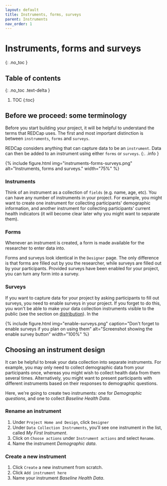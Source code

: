 ```yaml
---
layout: default
title: Instruments, forms, surveys
parent: Instruments
nav_order: 1
---
```


# Instruments, forms and surveys
{: .no_toc }

## Table of contents
{: .no_toc .text-delta }

1. TOC
{:toc}

## Before we proceed: some terminology

Before you start building your project, it will be helpful to understand the terms that REDCap uses. The first and most important distinction is between `instruments`, `forms` and `surveys`.

REDCap considers anything that can capture data to be an `instrument`. Data can then be added to an instrument using either `forms` or `surveys`.
{:. .info }

{% include figure.html img="instruments-forms-surveys.png" alt="Instruments, forms and surveys." width="75%" %}

### Instruments

Think of an instrument as a collection of `fields` (e.g. name, age, etc). You can have any number of instruments in your project. For example, you might want to create one instrument for collecting participants' demographic information, and another instrument for collecting participants' current health indicators (it will become clear later why you might want to separate them).

### Forms

Whenever an instrument is created, a form is made available for the researcher to enter data into. 

Forms and surveys look identical in the `Designer` page. The only difference is that forms are filled out by you the researcher, while surveys are filled out by your participants. Provided surveys have been enabled for your project, you can turn any form into a survey. 

### Surveys

If you want to capture data for your project by asking participants to fill out surveys, you need to enable surveys in your project. If you forget to do this, you won't be able to make your data collection instruments visible to the public (see the section on [distribution](09-distribution.md)). In the 

{% include figure.html img="enable-surveys.png" caption="Don't forget to enable surveys if you plan on using them" alt="Screenshot showing the enable survey button" width="100%" %}

## Choosing an instrument design

It can be helpful to break your data collection into separate instruments. For example, you may only need to collect demographic data from your participants once, whereas you might wish to collect health data from them several times. Alternatively, you might want to present participants with different instruments based on their responses to demographic questions.

Here, we're going to create two instruments: one for *Demographic questions*, and one to collect *Baseline Health Data*.

### Rename an instrument

1. Under `Project Home and Design`, click `Designer`
2. Under `Data Collection Instruments`, you'll see one instrument in the list, called *My First Instrument*.
3. Click on `Choose actions` under `Instrument actions` and select `Rename`.
4. Name the instrument *Demographic data*.

### Create a new instrument

1. Click `Create` a new instrument from scratch.
2. Click `Add instrument here`
3. Name your instrument *Baseline Health Data*.
